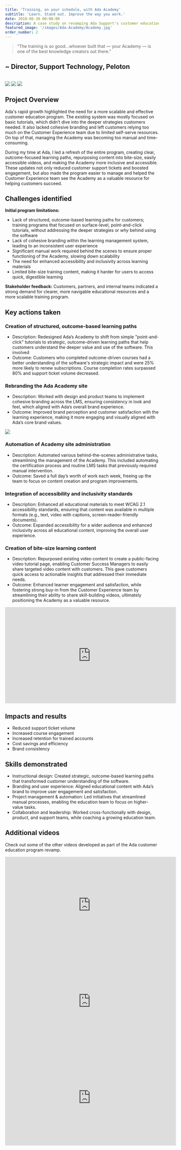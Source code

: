 ```yaml
---
title: 'Training, on your schedule, with Ada Academy'
subtitle: 'Learn. Stand out. Improve the way you work.'
date: 2018-06-30 00:00:00
description: A case study on revamping Ada Support's customer education program; Boosting engagement, driving adoption, and increasing retention through outcome-driven learning paths.
featured_image: '/images/Ada-Academy/Academy.jpg'
order_number: 2
---
```



> “The training is so good...whoever built that — your Academy — is one of the best knowledge creators out there."

## ~ Director, Support Technology, Peloton

<br>

<div class="gallery" data-columns="3">
    <img src="/images/Ada-Academy/courses.png">
    <img src="/images/Ada-Academy/learning-path.png">
    <img src="/images/Ada-Academy/credentials.png"> 
   
</div>

## Project Overview
Ada's rapid growth highlighted the need for a more scalable and effective customer education program. The existing system was mostly focused on basic tutorials, which didn’t dive into the deeper strategies customers needed. It also lacked cohesive branding and left customers relying too much on the Customer Experience team due to limited self-serve resources. On top of that, managing the Academy was becoming too manual and time-consuming.

During my time at Ada, I led a refresh of the entire program, creating clear, outcome-focused learning paths, repurposing content into bite-size, easily accessible videos, and making the Academy more inclusive and accessible. These updates not only reduced customer support tickets and boosted engagement, but also made the program easier to manage and helped the Customer Experience team see the Academy as a valuable resource for helping customers succeed.


## Challenges identified
**Initial program limitations:**
 - Lack of structured, outcome-based learning paths for customers; training programs that focused on surface-level,           point-and-click tutorials, without addressing the deeper strategies or *why* behind using the software
 - Lack of cohesive branding within the learning management system, leading to an inconsistent user experience 
 - Significant manual work required behind the scenes to ensure proper functioning of the Academy, slowing down scalability
 - The need for enhanced accessibility and inclusivity across learning materials
 - Limited bite-size training content, making it harder for users to access quick, digestible learning

**Stakeholder feedback:**
 Customers, partners, and internal teams indicated a strong demand for clearer, more navigable educational resources and a more scalable training program.

## Key actions taken

### Creation of structured, outcome-based learning paths
 - Description: Redesigned Ada’s Academy to shift from simple "point-and-click" tutorials to strategic, outcome-driven learning paths that help customers understand the deeper value and use of the software. This involved
 - Outcome: Customers who completed outcome-driven courses had a better understanding of the software's strategic impact and were 25% more likely to renew subscriptions. Course completion rates surpassed 80% and support ticket volume decreased.

### Rebranding the Ada Academy site
 - Description: Worked with design and product teams to implement cohesive branding across the LMS, ensuring consistency in look and feel, which aligned with Ada’s overall brand experience.
 - Outcome: Improved brand perception and customer satisfaction with the learning experience, making it more engaging and visually aligned with Ada’s core brand values.
<img src="/images/Ada-Academy/growing-business.png" />

### Automation of Academy site administration
 - Description: Automated various behind-the-scenes administrative tasks, streamlining the management of the Academy. This included automating the certification process and routine LMS tasks that previously required manual intervention.
 - Outcome: Saved a full day’s worth of work each week, freeing up the team to focus on content creation and program improvements.

### Integration of accessibility and inclusivity standards
 - Description: Enhanced all educational materials to meet WCAG 2.1 accessibility standards, ensuring that content was available in multiple formats (e.g., text, video with captions, screen-reader-friendly documents).
 - Outcome: Expanded accessibility for a wider audience and enhanced inclusivity across all educational content, improving the overall user experience.

### Creation of bite-size learning content 
 - Description: Repurposed existing video content to create a public-facing video tutorial page, enabling Customer Success Managers to easily share targeted video content with customers. This gave customers quick access to actionable insights that addressed their immediate needs.
 - Outcome: Enhanced learner engagement and satisfaction, while fostering strong buy-in from the Customer Experience team by streamlining their ability to share skill-building videos, ultimately positioning the Academy as a valuable resource. 

<iframe width="560" height="315" src="https://www.youtube.com/embed/g15OQCzrNVY" frameborder="0" allow="accelerometer; autoplay; clipboard-write; encrypted-media; gyroscope; picture-in-picture" allowfullscreen></iframe>

## Impacts and results
 - Reduced support ticket volume
 - Increased course engagement
 - Increased retention for trained accounts
 - Cost savings and efficiency 
 - Brand consistency

## Skills demonstrated
 - Instructional design: Created strategic, outcome-based learning paths that transformed customer understanding of the software.
 - Branding and user experience: Aligned educational content with Ada’s brand to improve user engagement and satisfaction.
 - Project management & automation: Led initiatives that streamlined manual processes, enabling the education team to focus on higher-value tasks.
 - Collaboration and leadership: Worked cross-functionally with design, product, and support teams, while coaching a growing education team.

## Additional videos    
Check out some of the other videos developed as part of the Ada customer education program revamp.  

<iframe width="560" height="315" src="https://www.youtube.com/embed/UhVbVUSukPI" frameborder="0" allow="accelerometer; autoplay; clipboard-write; encrypted-media; gyroscope; picture-in-picture" allowfullscreen></iframe>

<iframe width="560" height="315" src="https://www.youtube.com/embed/exaMBO4bBo8" frameborder="0" allow="accelerometer; autoplay; clipboard-write; encrypted-media; gyroscope; picture-in-picture" allowfullscreen></iframe>

<iframe width="560" height="315" src="https://www.youtube.com/embed/o431hTke1Qs" frameborder="0" allow="accelerometer; autoplay; clipboard-write; encrypted-media; gyroscope; picture-in-picture" allowfullscreen></iframe>
